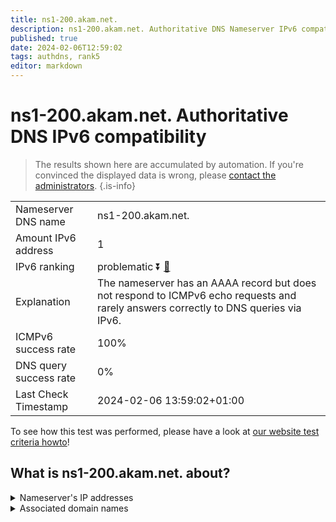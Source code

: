 ```yaml
---
title: ns1-200.akam.net.
description: ns1-200.akam.net. Authoritative DNS Nameserver IPv6 compatibility
published: true
date: 2024-02-06T12:59:02
tags: authdns, rank5
editor: markdown
---
```


# ns1-200.akam.net. Authoritative DNS IPv6 compatibility

> The results shown here are accumulated by automation. If you're convinced the displayed data is wrong, please [contact the administrators](/howto/chat). 
{.is-info}




|   |   |
| - | - |
| Nameserver DNS name | ns1-200.akam.net.
| Amount IPv6 address | 1
| IPv6 ranking | problematic :arrow_double_down: [🔗](/howto/ranking) |
| Explanation | The nameserver has an AAAA record but does not respond to ICMPv6 echo requests and rarely answers correctly to DNS queries via IPv6. |
| ICMPv6 success rate | 100%|
| DNS query success rate | 0% |
| Last Check Timestamp | 2024-02-06 13:59:02+01:00 |

To see how this test was performed, please have a look at [our website test criteria howto](/howto/testcriteria/authdns)!


## What is ns1-200.akam.net. about?




<details>
<summary>Nameserver's IP addresses</summary>

2600:1401:2::c8

</details>



<details>
<summary>Associated domain names</summary>

www.bmo.com

</details>
